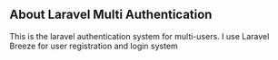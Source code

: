 

## About Laravel Multi Authentication

This is the laravel authentication system for multi-users. 
I use Laravel Breeze for user registration and login system

